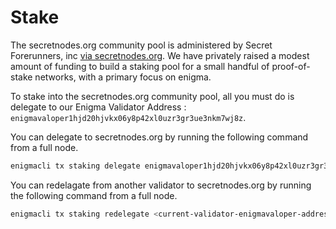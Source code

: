 # Stake

The secretnodes.org community pool is administered by Secret Forerunners, inc [via secretnodes.org](https://t.me/secretnodes). We have privately raised a modest amount of funding to build a staking pool for a small handful of proof-of-stake networks, with a primary focus on enigma.

To stake into the secretnodes.org community pool, all you must do is delegate to our Enigma Validator Address : `enigmavaloper1hjd20hjvkx06y8p42xl0uzr3gr3ue3nkm7wj8z`.

You can delegate to secretnodes.org by running the following command from a full node.

```bash
enigmacli tx staking delegate enigmavaloper1hjd20hjvkx06y8p42xl0uzr3gr3ue3nkm7wj8z <amountToBond>uscrt --from <delegator-Key-Name>
```

You can redelagate from another validator to secretnodes.org by running the following command from a full node.

```bash
enigmacli tx staking redelegate <current-validator-enigmavaloper-address> enigmavaloper1hjd20hjvkx06y8p42xl0uzr3gr3ue3nkm7wj8z <amount>uscrt --from <delegator-Key-Name> --gas auto
```